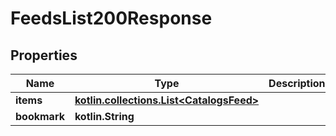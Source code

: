 
# FeedsList200Response

## Properties
Name | Type | Description | Notes
------------ | ------------- | ------------- | -------------
**items** | [**kotlin.collections.List&lt;CatalogsFeed&gt;**](CatalogsFeed.md) |  | 
**bookmark** | **kotlin.String** |  |  [optional]



